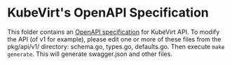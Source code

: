 # KubeVirt's OpenAPI Specification

This folder contains an [OpenAPI specification](https://github.com/OAI/OpenAPI-Specification) for KubeVirt API.
To modify the API (of v1 for example), please edit one or more of these files from the pkg/api/v1/ directory: schema.go, types.go, defaults.go. Then execute `make generate`. This will generate swagger.json and other files.
